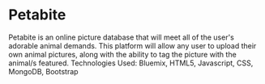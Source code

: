 # Petabite
Petabite is an online picture database that will meet all of the user's adorable animal demands. This platform will allow any user to upload their own animal pictures, along with the ability to tag the picture with the animal/s featured. Technologies Used: Bluemix, HTML5, Javascript, CSS, MongoDB, Bootstrap 

